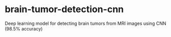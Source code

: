 # brain-tumor-detection-cnn
Deep learning model for detecting brain tumors from MRI images using CNN (98.5% accuracy)
